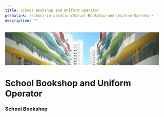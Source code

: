 ```yaml
---
title: School Bookshop and Uniform Operator
permalink: /school-information/School-Bookshop-and-Uniform-Operator/
description: ""
---
```

![](/images/SchoolInformation.jpg)


School Bookshop and Uniform Operator
====================================

### School Bookshop
